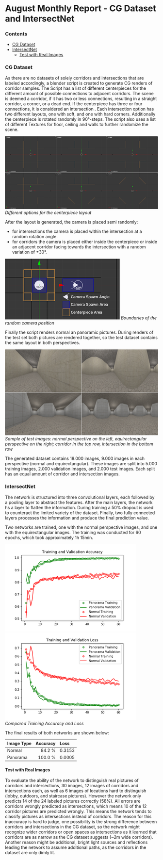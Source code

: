 # August Monthly Report - CG Dataset and IntersectNet

### Contents
- [CG Dataset](#CG-Dataset)
- [IntersectNet](#IntersectNet)
    - [Test with Real Images](#Test-with-Real-Images)

### CG Dataset
As there are no datasets of solely corridors and intersections that are labeled accordingly, a blender script is 
created to generate CG renders of corridor samples.
The Script has a list of different centerpieces for the different amount of possible connections to 
adjacent corridors. The scene is deemed a corridor, if it has two or less connections, resulting in a straight 
corridor, a corner, or a dead end. If the centerpiece has three or four connections, it is considered an intersection
. Each intersection option has two different layouts, one with soft, and one with hard corners. Additionally the 
centerpiece is rotated randomly in 90°-steps. The script also uses a list of different Textures for floor, ceiling 
and walls to further randomize the scene.

![](../../notes/img/Blender_Schematic_Combined.png)
*Different options for the centerpiece layout*

After the layout is generated, the camera is placed semi randomly:
- for intersections the camera is placed within the intersection at a random rotation angle.
- for corridors the camera is placed either inside the centerpiece or inside an adjacent corridor facing towards the 
intersection with a random variation of ±30°.

![](../../notes/img/Blender_CamSpawnArea.png)
*Boundaries of the random camera position*

Finally the script renders normal an panoramic pictures. During renders of the test set both pictures are rendered 
together, so the test dataset contains the same layout in both perspectives.

![](../../notes/img/Blender_NormalPanoComparison.png)
*Sample of test images: normal perspective on the left, equirectangular perspective on the right; corridor in the top
 row, intersection in the bottom row*

The generated dataset contains 18.000 images, 9.000 images in each perspective (normal and equirectangular). These 
images are split into 5.000 training images, 2.000 validation images, and 2.000 test images. Each split has an equal 
amount of corridor and intersection images. 

### IntersectNet
The network is structured into three convolutional layers, each followed by a pooling layer to abstract the features.
 After the main layers, the network hs a layer to flatten the information. During training a 50% dropout is used to 
 counteract the limited variety of the dataset. Finally, two fully connected layers processes the information and 
 produce the final prediction value.

Two networks are trained, one with the normal perspective images, and one with the equirectangular images. The 
training was conducted for 60 epochs, which took approximately 1h 15min.

![](../../notes/img/intersectNet_0831-0849_Accuracy.png)
![](../../notes/img/intersectNet_0831-0849_Loss.png)
*Compared Training Accuracy and Loss*

The final results of both networks are shown below:

| Image Type | Accuracy | Loss   |
|:-----------|---------:|:-------|
| Normal     |   84.2 % | 0.3153 | 
| Panorama   |  100.0 % | 0.0005 |

#### Test with Real Images
To evaluate the ability of the network to distinguish real pictures of corridors and intersections, 30 images, 12 
images of corridors and intersections each, as well as 6 images of locations hard to distinguish (lobby, outdoors, 
and staircase pictures).
However the network only predicts 14 of the 24 labeled pictures correctly (58%). All errors are corridors wrongly 
predicted as intersections, which means 10 of the 12 corridor pictures are predicted wrongly. This means the network 
tends to classify pictures as intersections instead of corridors. The reason for this inaccuracy is hard to judge, 
one possibility is the strong difference between corridors and intersections in the CG dataset, so the network might 
recognize wider corridors or open spaces as intersections as it learned that corridors are as narrow as the CG 
dataset suggests (~2m wide corridors). Another reason might be additional, bright light sources and reflections 
leading the network to assume additional paths, as the corridors in the dataset are only dimly lit.
